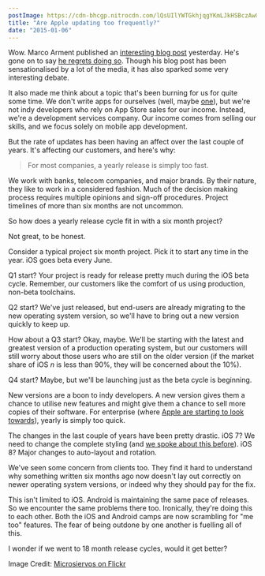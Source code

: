 ```yaml
---
postImage: https://cdn-bhcgp.nitrocdn.com/lQsUIlYWTGkhjqgYKmLJkHSBczAwGDPM/assets/static/optimized/rev-f8d7f54/wp-content/uploads/2015/01/iOS-Update.jpg.webp
title: "Are Apple updating too frequently?"
date: "2015-01-06"
---
```


Wow. Marco Arment published an [interesting blog post](http://www.marco.org/2015/01/04/apple-lost-functional-high-ground) yesterday. He's gone on to say [he regrets doing so](http://www.marco.org/2015/01/05/popular-for-a-day). Though his blog post has been sensationalised by a lot of the media, it has also sparked some very interesting debate.

It also made me think about a topic that's been burning for us for quite some time. We don't write apps for ourselves (well, maybe [one](http://mydublinbus.com)), but we're not indy developers who rely on App Store sales for our income. Instead, we're a development services company. Our income comes from selling our skills, and we focus solely on mobile app development.

But the rate of updates has been having an affect over the last couple of years. It's affecting our customers, and here's why:

> For most companies, a yearly release is simply too fast.

We work with banks, telecom companies, and major brands. By their nature, they like to work in a considered fashion. Much of the decision making process requires multiple opinions and sign-off procedures. Project timelines of more than six months are not uncommon.

So how does a yearly release cycle fit in with a six month project?

Not great, to be honest.

Consider a typical project six month project. Pick it to start any time in the year. iOS goes beta every June.

Q1 start? Your project is ready for release pretty much during the iOS beta cycle. Remember, our customers like the comfort of us using production, non-beta toolchains.

Q2 start? We've just released, but end-users are already migrating to the new operating system version, so we'll have to bring out a new version quickly to keep up.

How about a Q3 start? Okay, maybe. We'll be starting with the latest and greatest version of a production operating system, but our customers will still worry about those users who are still on the older version (if the market share of iOS _n_ is less than 90%, they will be concerned about the 10%).

Q4 start? Maybe, but we'll be launching just as the beta cycle is beginning.

New versions are a boon to indy developers. A new version gives them a chance to utilise new features and might give them a chance to sell more copies of their software. For enterprise (where [Apple are starting to look towards](https://www.apple.com/ipad/business/)), yearly is simply too quick.

The changes in the last couple of years have been pretty drastic. iOS 7? We need to change the complete styling (and [we spoke about this before](https://tapadoo.wpengine.com/2013/ios7-move-now-or-be-an-insta-delete/ "iOS7. Move now, or be an insta-delete.")). iOS 8? Major changes to auto-layout and rotation.

We've seen some concern from clients too. They find it hard to understand why something written six months ago now doesn't lay out correctly on newer operating system versions, or indeed why they should pay for the fix.

This isn't limited to iOS. Android is maintaining the same pace of releases. So we encounter the same problems there too. Ironically, they're doing this to each other. Both the iOS and Android camps are now scrambling for "me too" features. The fear of being outdone by one another is fuelling all of this.

I wonder if we went to 18 month release cycles, would it get better?

Image Credit: [Microsiervos on Flickr](https://www.flickr.com/photos/microsiervos/)
